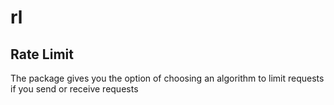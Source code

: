 # rl

## Rate Limit

The package gives you the option of choosing an algorithm to limit requests if you send or receive requests 
